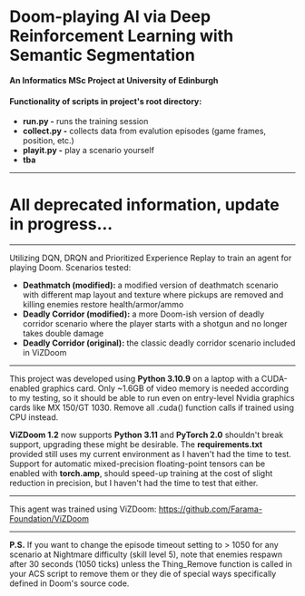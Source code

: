 # Doom-playing AI via Deep Reinforcement Learning with Semantic Segmentation

**An Informatics MSc Project at University of Edinburgh**

#### Functionality of scripts in project's root directory:
- **run.py -** runs the training session
- **collect.py -** collects data from evalution episodes (game frames, position, etc.)
- **playit.py -** play a scenario yourself
- **tba**
---
# All deprecated information, update in progress...
---
Utilizing DQN, DRQN and Prioritized Experience Replay to train an agent for playing Doom. 
Scenarios tested: 
- **Deathmatch (modified):** a modified version of deathmatch scenario with different map layout and texture where pickups are removed and killing enemies restore health/armor/ammo
- **Deadly Corridor (modified):** a more Doom-ish version of deadly corridor scenario where the player starts with a shotgun and no longer takes double damage
- **Deadly Corridor (original):** the classic deadly corridor scenario included in ViZDoom

---

This project was developed using **Python 3.10.9** on a laptop with a CUDA-enabled graphics card. 
Only ~1.6GB of video memory is needed according to my testing, so it should be able to run even on entry-level Nvidia graphics cards like MX 150/GT 1030.
Remove all .cuda() function calls if trained using CPU instead.

**ViZDoom 1.2** now supports **Python 3.11** and **PyTorch 2.0** shouldn't break support, upgrading these might be desirable. The **requirements.txt** provided still uses my current environment as I haven't had the time to test. Support for automatic mixed-precision floating-point tensors can be enabled with **torch.amp**, should speed-up training at the cost of slight reduction in precision, but I haven't had the time to test that either.

---

This agent was trained using ViZDoom: https://github.com/Farama-Foundation/ViZDoom

---

**P.S.** If you want to change the episode timeout setting to > 1050 for any scenario at Nightmare difficulty (skill level 5), note that enemies respawn after 30 seconds (1050 ticks) unless the Thing_Remove function is called in your ACS script to remove them or they die of special ways specifically defined in Doom's source code.
